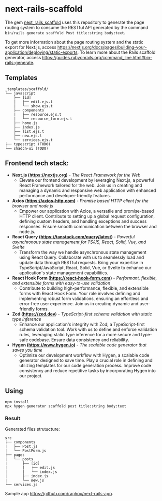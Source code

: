 # next-rails-scaffold

The gem [next_rails_scaffold](https://github.com/raphox/next-rails) uses this repository to generate the page routing system to consume the RESTful API generated by the command `bin/rails generate scaffold Post title:string body:text`.

To get more information about the page routing system and the static export for Next.js, access https://nextjs.org/docs/pages/building-your-application/deploying/static-exports.
To learn more about the Rails scaffold generator, access https://guides.rubyonrails.org/command_line.html#bin-rails-generate.

## Templates

```
_templates/scaffold/
└── javascript
    ├── [id]
    |   ├── edit.ejs.t
    |   └── show.ejs.t
    ├── components
    |   ├── resource.ejs.t
    |   └── resource_form.ejs.t
    ├── home.js
    ├── index.js
    ├── list.ejs.t
    ├── new.ejs.t
    └── services.ejs.t
├── typescript (TODO)
└── shadcn-ui (TODO)
```

## Frontend tech stack:

- **Next.js (https://nextjs.org)** - _The React Framework for the Web_
  - Elevate our frontend development by leveraging Next.js, a powerful React Framework tailored for the web. Join us in creating and managing a dynamic and responsive web application with enhanced performance and developer-friendly features.
- **Axios (https://axios-http.com)** - _Promise based HTTP client for the browser and node.js_
  - Empower our application with Axios, a versatile and promise-based HTTP client. Contribute to setting up a global request configuration, defining custom headers, and handling exceptions and success responses. Ensure smooth communication between the browser and node.js.
- **React Query (https://tanstack.com/query/latest)** - _Powerful asynchronous state management for TS/JS, React, Solid, Vue, and Svelte_
  - Transform the way we handle asynchronous state management using React Query. Collaborate with us to seamlessly load and update data through RESTful requests. Bring your expertise in TypeScript/JavaScript, React, Solid, Vue, or Svelte to enhance our application's state management capabilities.
- **React Hook Form (https://react-hook-form.com)** - _Performant, flexible, and extensible forms with easy-to-use validation_
  - Contribute to building high-performance, flexible, and extensible forms with React Hook Form. Your role involves defining and implementing robust form validations, ensuring an effortless and error-free user experience. Join us in creating dynamic and user-friendly forms.
- **Zod (https://zod.dev)** - _TypeScript-first schema validation with static type inference_
  - Enhance our application's integrity with Zod, a TypeScript-first schema validation tool. Work with us to define and enforce validation rules, leveraging static type inference for a more secure and type-safe codebase. Ensure data consistency and reliability.
- **Hygen (https://www.hygen.io)** - _The scalable code generator that saves you time_
  - Optimize our development workflow with Hygen, a scalable code generator designed to save time. Play a crucial role in defining and utilizing templates for our code generation process. Improve code consistency and reduce repetitive tasks by incorporating Hygen into our project.

## Using

```
npm install
npx hygen generator scaffold post title:string body:text
```

### Result

Generated files strutucture:

```
src
├── components
|   ├── Post.js
|   └── PostForm.js
├── pages
|   └── posts
|       ├── [id]
|       |   ├── edit.js
|       |   └── index.js
|       ├── index.js
|       └── new.js
└── services.js
```

Sample app https://github.com/raphox/next-rails-app.
